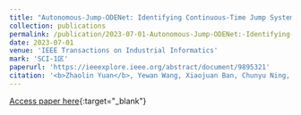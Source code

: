 ```yaml
---
title: "Autonomous-Jump-ODENet: Identifying Continuous-Time Jump Systems for Cooling-System Prediction"
collection: publications
permalink: /publication/2023-07-01-Autonomous-Jump-ODENet:-Identifying-Continuous-Time-Jump-Systems-for-Cooling-System-Prediction
date: 2023-07-01
venue: 'IEEE Transactions on Industrial Informatics'
mark: 'SCI-1区'
paperurl: 'https://ieeexplore.ieee.org/abstract/document/9895321'
citation: '<b>Zhaolin Yuan</b>, Yewan Wang, Xiaojuan Ban, Chunyu Ning, Hong-Ning Dai, Hao Wang, &quot;Autonomous-Jump-ODENet: Identifying Continuous-Time Jump Systems for Cooling-System Prediction.&quot; IEEE Transactions on Industrial Informatics, 2023.'
---
```

[Access paper here](https://ieeexplore.ieee.org/abstract/document/9895321){:target="_blank"}
